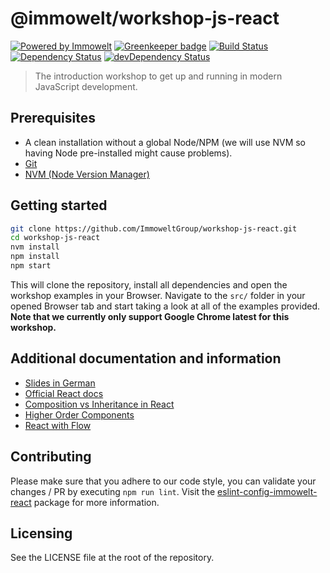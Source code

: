 # @immowelt/workshop-js-react

[![Powered by Immowelt](https://img.shields.io/badge/powered%20by-immowelt-yellow.svg?colorB=ffb200)](https://stackshare.io/immowelt-group/)
[![Greenkeeper badge](https://badges.greenkeeper.io/ImmoweltGroup/workshop-js-react.svg)](https://greenkeeper.io/)
[![Build Status](https://travis-ci.org/ImmoweltGroup/workshop-js-react.svg?branch=master)](https://travis-ci.org/ImmoweltGroup/workshop-js-react)
[![Dependency Status](https://david-dm.org/ImmoweltGroup/workshop-js-react.svg)](https://david-dm.org/ImmoweltGroup/workshop-js-react)
[![devDependency Status](https://david-dm.org/ImmoweltGroup/workshop-js-react/dev-status.svg)](https://david-dm.org/ImmoweltGroup/workshop-js-react#info=devDependencies&view=table)

> The introduction workshop to get up and running in modern JavaScript development.

## Prerequisites
* A clean installation without a global Node/NPM (we will use NVM so having Node pre-installed might cause problems).
* [Git](https://git-scm.com/book/en/v2/Getting-Started-Installing-Git)
* [NVM (Node Version Manager)](https://github.com/creationix/nvm#installation)

## Getting started
```sh
git clone https://github.com/ImmoweltGroup/workshop-js-react.git
cd workshop-js-react
nvm install
npm install
npm start
```

This will clone the repository, install all dependencies and open the workshop examples in your Browser. Navigate to the `src/` folder in your opened Browser tab and start taking a look at all of the examples provided.
**Note that we currently only support Google Chrome latest for this workshop.**

## Additional documentation and information
* [Slides in German](https://docs.google.com/presentation/d/1BE9CYgMaQDlnoCZMfRj5OvYNtRyMwoyo9BYaWsmBGZ4/edit?usp=sharing)
* [Official React docs](https://facebook.github.io/react/docs/hello-world.html)
* [Composition vs Inheritance in React](https://facebook.github.io/react/docs/composition-vs-inheritance.html)
* [Higher Order Components](https://facebook.github.io/react/docs/higher-order-components.html)
* [React with Flow](https://flow.org/en/docs/react/components/)

## Contributing
Please make sure that you adhere to our code style, you can validate your changes / PR by executing `npm run lint`.
Visit the [eslint-config-immowelt-react](https://github.com/ImmoweltGroup/eslint-config-immowelt-react) package for more information.

## Licensing
See the LICENSE file at the root of the repository.
